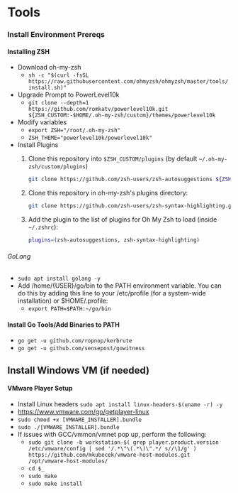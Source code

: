 # Tools

### Install Environment Prereqs
#### Installing ZSH
   * Download oh-my-zsh
      * `sh -c "$(curl -fsSL https://raw.githubusercontent.com/ohmyzsh/ohmyzsh/master/tools/install.sh)"`
   * Upgrade Prompt to PowerLevel10k
      * `git clone --depth=1 https://github.com/romkatv/powerlevel10k.git ${ZSH_CUSTOM:-$HOME/.oh-my-zsh/custom}/themes/powerlevel10k`
   * Modify variables
      * `export ZSH="/root/.oh-my-zsh"`
      * `ZSH_THEME="powerlevel10k/powerlevel10k"`
   * Install Plugins
      1. Clone this repository into `$ZSH_CUSTOM/plugins` (by default `~/.oh-my-zsh/custom/plugins`)

         ```sh
         git clone https://github.com/zsh-users/zsh-autosuggestions ${ZSH_CUSTOM:-~/.oh-my-zsh/custom}/plugins/zsh-autosuggestions
         ```
      
      2. Clone this repository in oh-my-zsh's plugins directory:

         ```zsh
         git clone https://github.com/zsh-users/zsh-syntax-highlighting.git ${ZSH_CUSTOM:-~/.oh-my-zsh/custom}/plugins/zsh-syntax-highlighting
         ```

      3. Add the plugin to the list of plugins for Oh My Zsh to load (inside `~/.zshrc`):

         ```sh
         plugins=(zsh-autosuggestions, zsh-syntax-highlighting)
          ```


###### GoLang
   * `sudo apt install golang -y`
   * Add /home/{USER}/go/bin to the PATH environment variable. You can do this by adding this line to your /etc/profile (for a system-wide installation) or $HOME/.profile:
       * `export PATH=$PATH:~/go/bin`

#### Install Go Tools/Add Binaries to PATH
   * `go get -u github.com/ropnop/kerbrute`
   * `go get -u github.com/sensepost/gowitness`


## Install Windows VM (if needed)
#### VMware Player Setup
* Install Linux headers `sudo apt install linux-headers-$(uname -r) -y`
* https://www.vmware.com/go/getplayer-linux
* `sudo chmod +x [VMWARE_INSTALLER].bundle`
* `sudo ./[VMWARE_INSTALLER].bundle`
* If issues with GCC/vmmon/vmnet pop up, perform the following:
   * `sudo git clone -b workstation-$( grep player.product.version /etc/vmware/config | sed '/.*\"\(.*\)\".*/ s//\1/g' ) https://github.com/mkubecek/vmware-host-modules.git /opt/vmware-host-modules/`
   * `cd $_`
   * `sudo make`
   * `sudo make install`
